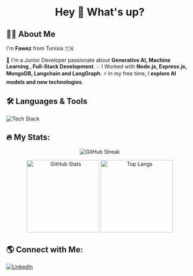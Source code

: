 <h1 align="center">Hey 👋 What's up?</h1>

## 👨‍💻 About Me
I'm **Fawez** from Tunisia 🇹🇳

🚀 I'm a Junior Developer passionate about **Generative AI, Machine Learning , Full-Stack Development**.
💡 I Worked with **Node.js, Express.js, MongoDB, Langchain and LangGraph**.
⚡ In my free time, I **explore AI models and new technologies**.

## 🛠️ Languages & Tools
<p>
  <img src="https://skillicons.dev/icons?i=js,ts,html,css,react,nextjs,nodejs,express,mongodb,mysql,postgres,docker,git,linux,python,c,java,postman,solidity" alt="Tech Stack" />
</p>

## 🔥 My Stats:
<p align="center">
 <img src="https://github-readme-streak-stats.herokuapp.com/?user=fawez9&count_private=true&theme=radical" alt="GitHub Streak" />
</p>

<p align="center">
  <img src="https://github-readme-stats.vercel.app/api?username=fawez9&show_icons=true&theme=onedark" height="195" alt="GitHub Stats" />
  <img src="https://github-readme-stats.vercel.app/api/top-langs/?username=fawez9&layout=compact&theme=onedark" height="195" alt="Top Langs" />
</p>

## 🌎 Connect with Me:
[![LinkedIn](https://img.shields.io/badge/LinkedIn-blue?style=for-the-badge&logo=linkedin)](https://linkedin.com/in/fawez-hattabi-9a3264253/)

